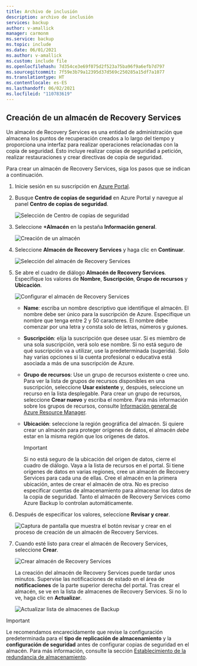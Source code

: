 ```yaml
---
title: Archivo de inclusión
description: archivo de inclusión
services: backup
author: v-amallick
manager: carmonm
ms.service: backup
ms.topic: include
ms.date: 06/01/2021
ms.author: v-amallick
ms.custom: include file
ms.openlocfilehash: 7d354ce3e69f075d2f523a75ba96f9a6efb7d797
ms.sourcegitcommit: 7f59e3b79a12395d37d569c250285a15df7a1077
ms.translationtype: HT
ms.contentlocale: es-ES
ms.lasthandoff: 06/02/2021
ms.locfileid: "110783619"
---
```

## <a name="create-a-recovery-services-vault"></a>Creación de un almacén de Recovery Services

Un almacén de Recovery Services es una entidad de administración que almacena los puntos de recuperación creados a lo largo del tiempo y proporciona una interfaz para realizar operaciones relacionadas con la copia de seguridad. Esto incluye realizar copias de seguridad a petición, realizar restauraciones y crear directivas de copia de seguridad.

Para crear un almacén de Recovery Services, siga los pasos que se indican a continuación.

1. Inicie sesión en su suscripción en [Azure Portal](https://portal.azure.com/).

1. Busque **Centro de copias de seguridad** en Azure Portal y navegue al panel **Centro de copias de seguridad**.

    ![Selección de Centro de copias de seguridad](../includes/media/backup-create-rs-vault/backup-center-search-backup-center.png)

1. Seleccione **+Almacén** en la pestaña **Información general**.

    ![Creación de un almacén](./media/backup-create-rs-vault/backup-center-create-vault.png) 

1. Seleccione **Almacén de Recovery Services** y haga clic en **Continuar**.

    ![Selección del almacén de Recovery Services](./media/backup-create-rs-vault/backup-center-select-recovery-services-vault.png) 

1. Se abre el cuadro de diálogo **Almacén de Recovery Services**. Especifique los valores de **Nombre**, **Suscripción**, **Grupo de recursos** y **Ubicación**.

    ![Configurar el almacén de Recovery Services](./media/backup-create-rs-vault/backup-center-add-vault-details.png)

   - **Name**: escriba un nombre descriptivo que identifique el almacén. El nombre debe ser único para la suscripción de Azure. Especifique un nombre que tenga entre 2 y 50 caracteres. El nombre debe comenzar por una letra y consta solo de letras, números y guiones.
   - **Suscripción**: elija la suscripción que desee usar. Si es miembro de una sola suscripción, verá solo ese nombre. Si no está seguro de qué suscripción va a utilizar, use la predeterminada (sugerida). Solo hay varias opciones si la cuenta profesional o educativa está asociada a más de una suscripción de Azure.
   - **Grupo de recursos**: Use un grupo de recursos existente o cree uno. Para ver la lista de grupos de recursos disponibles en una suscripción, seleccione **Usar existente** y, después, seleccione un recurso en la lista desplegable. Para crear un grupo de recursos, seleccione **Crear nuevo** y escriba el nombre. Para más información sobre los grupos de recursos, consulte [Información general de Azure Resource Manager](../articles/azure-resource-manager/management/overview.md).
   - **Ubicación**: seleccione la región geográfica del almacén. Si quiere crear un almacén para proteger orígenes de datos, el almacén *debe* estar en la misma región que los orígenes de datos.

      > [!IMPORTANT]
      > Si no está seguro de la ubicación del origen de datos, cierre el cuadro de diálogo. Vaya a la lista de recursos en el portal. Si tiene orígenes de datos en varias regiones, cree un almacén de Recovery Services para cada una de ellas. Cree el almacén en la primera ubicación, antes de crear el almacén de otra. No es preciso especificar cuentas de almacenamiento para almacenar los datos de la copia de seguridad. Tanto el almacén de Recovery Services como Azure Backup lo controlan automáticamente.
      >
      >

1. Después de especificar los valores, seleccione **Revisar y crear**.

    ![Captura de pantalla que muestra el botón revisar y crear en el proceso de creación de un almacén de Recovery Services.](./media/backup-create-rs-vault/review-and-create.png)

1. Cuando esté listo para crear el almacén de Recovery Services, seleccione **Crear**.

    ![Crear almacén de Recovery Services](./media/backup-create-rs-vault/click-create-button.png)

    La creación del almacén de Recovery Services puede tardar unos minutos. Supervise las notificaciones de estado en el área de **notificaciones** de la parte superior derecha del portal. Tras crear el almacén, se ve en la lista de almacenes de Recovery Services. Si no lo ve, haga clic en **Actualizar**.

     ![Actualizar lista de almacenes de Backup](./media/backup-create-rs-vault/refresh-button.png)

>[!IMPORTANT]
> Le recomendamos encarecidamente que revise la configuración predeterminada para el **tipo de replicación de almacenamiento** y la **configuración de seguridad** antes de configurar copias de seguridad en el almacén. Para más información, consulte la sección [Establecimiento de la redundancia de almacenamiento](../articles/backup/backup-create-rs-vault.md#set-storage-redundancy).